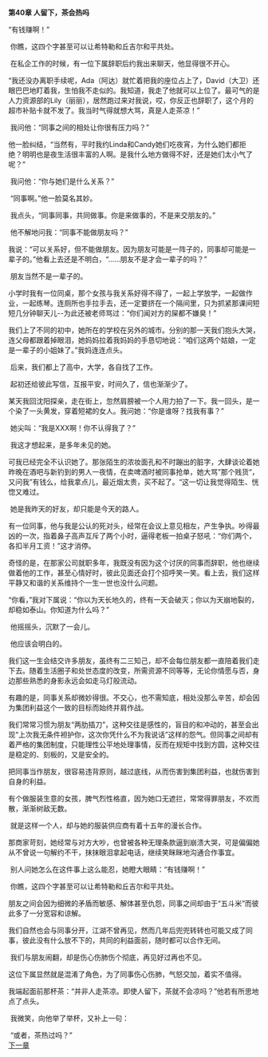 **第40章 人留下，茶会热吗**

  “有钱赚啊！” 

​    你瞧，这四个字甚至可以让希特勒和丘吉尔和平共处。 

​    在私企工作的时候，有一位下属辞职后约我出来聊天，他显得很不开心。 

​    “我还没办离职手续呢，Ada（阿达）就忙着把我的座位占上了，David（大卫）还眼巴巴地盯着我，生怕我不走似的。我知道，我走了他就可以上位了。最可气的是人力资源部的Lily（丽丽），居然跑过来对我说，哎，你反正也辞职了，这个月的超市补贴卡就不发了。我当时气得就想大骂，真是人走茶凉！” 

​    我问他：“同事之间的相处让你很有压力吗？” 

​    他一脸纠结，“当然有，平时我约Linda和Candy她们吃夜宵，为什么她们都拒绝？明明也是夜生活很丰富的人啊。是我什么地方做得不好，还是她们太小气了呢？” 

​    我问他：“你与她们是什么关系？” 

​    “同事啊。”他一脸莫名其妙。 

​    我点头，“同事同事，共同做事。你是来做事的，不是来交朋友的。” 

​    他不解地问我：“同事不能做朋友吗？” 

​    我说：“可以关系好，但不能做朋友。因为朋友可能是一阵子的，同事却可能是一辈子的。”他看上去还是不明白，“……朋友不是才会一辈子的吗？” 

​    朋友当然不是一辈子的。 

​    小学时我有一位同桌，那个女孩与我关系好得不得了，一起上学放学，一起做作业，一起练琴。连厕所也手拉手去，还一定要挤在一个隔间里，只为抓紧那课间短短几分钟聊天儿--为此还被老师骂过：“你们闻对方的屎都不嫌臭！” 

​    我们上了不同的初中，她所在的学校在另外的城市。分别的那一天我们抱头大哭，连父母都跟着掉眼泪，她妈妈拉着我妈妈的手恳切地说：“咱们这两个姑娘，一定是一辈子的小姐妹了。”我妈连连点头。 

​    后来，我们都上了高中，大学，各自找了工作。 

​    起初还给彼此写信，互报平安，时间久了，信也渐渐少了。 

​    某天我回沈阳探亲，走在街上，忽然肩膀被一个人用力拍了一下。我一回头，是一个染了一头黄发，穿着短裙的女人。我问她：“你是谁呀？找我有事？” 

​    她尖叫：“我是XXX啊！你不认得我了？” 

​    我这才想起来，是多年未见的她。 

​    可我已经完全不认识她了。那张陌生的浓妆面孔和不时蹦出的脏字，大肆谈论着她昨晚在酒吧与新钓到的男人一夜情，在卖啤酒时被同事抢单，她大骂”那个贱货“，又问我”有钱么，给我拿点儿，最近烟太贵，买不起了。“这一切让我觉得陌生、恍惚又难过。 

​    她是我昨天的好友，却只能是今天的路人。 

​    有一位同事，他与我是公认的死对头，经常在会议上意见相左，产生争执。吵得最凶的一次，指着鼻子高声互斥了两个小时，逼得老板一拍桌子怒吼：“你们两个，各扣半月工资！”这才消停。 

​    奇怪的是，在那家公司就职多年，我既没有因为这个讨厌的同事而辞职，他也继续做着他的工作，甚至心情好时，彼此见面还会打个招呼笑一笑。看上去，我们这样平静又和谐的关系维持个一生一世也没什么问题。 

​    “你看，”我对下属说：“你以为天长地久的，终有一天会破灭；你以为天崩地裂的，却稳如泰山。你知道为什么吗？” 

​    他摇摇头，沉默了一会儿。 

​    他应该会明白的。 

​    我们这一生会结交许多朋友，虽终有二三知己，却不会每位朋友都一直陪着我们走下去。随着生活圈子和处世态度的改变，所需资源不同等等，无论你情愿与否，身边那些熟悉的身影永远会如走马灯般流动。 

​    有趣的是，同事关系却微妙得很。不交心，也不需知底，相处没那么辛苦，却会因为集团利益这个一致的目标而始终并肩作战。 

​    我们常常习惯为朋友“两肋插刀”，这种交往是感性的，盲目的和冲动的，甚至会出现“上次我无条件袒护你，这次你凭什么不为我说话”这样的怨气。但同事之间却有着严格的集团制度，只能理性公平地处理事情，反而在规矩中找到方圆，这种交往是稳定的、刻板的，又是安全的。 

​    把同事当作朋友，很容易违背原则，越过底线，从而伤害到集团利益，也就伤害到自身的利益。 

​    有个做服装生意的女孩，脾气烈性格直，因为她口无遮拦，常常得罪朋友，不欢而散，渐渐树敌无数。 

​    就是这样一个人，却与她的服装供应商有着十五年的漫长合作。 

​    那商家苛刻，她经常与对方大吵，也曾被各种无理条款逼到崩溃大哭，可是偏偏她从不曾说一句解约不干，抹抹眼泪拿起电话，继续笑眯眯地沟通合作事宜。 

​    别人问她怎么在这件事上这么能忍，她瞪大眼睛：“有钱赚啊！” 

​    你瞧，这四个字甚至可以让希特勒和丘吉尔和平共处。 

​    朋友之间会因为细微的矛盾而敏感、解体甚至仇怨，同事之间却由于“五斗米”而彼此多了一分宽容和谅解。 

​    我们自然也会与同事分开，江湖不曾再见，然而几年后兜兜转转也可能又成了同事，彼此没有什么放不下的，共同的利益面前，随时都可以合作无间。 

​    我们与朋友闹翻，却是伤心伤肺伤个彻底，再见好过再也不见。 

​    这位下属显然就是混淆了角色，为了同事伤心伤肺，气怒交加，着实不值得。

​    我端起面前那杯茶：“并非人走茶凉。即使人留下，茶就不会凉吗？”他若有所思地点了点头。 

​    我微笑，向他举了举杯，又补上一句： 

​    “或者，茶热过吗？”  
[下一章](https://github.com/LiQinglin007/liqinglin/blob/master/%E4%B8%80%E5%88%87%E9%83%BD%E6%98%AF%E6%9C%80%E5%A5%BD%E7%9A%84%E5%AE%89%E6%8E%92/%E7%AC%AC41%E7%AB%A0%20%E4%BA%BA%E6%83%85%E9%93%B6%E8%A1%8C.md)